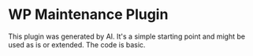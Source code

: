 # WP Maintenance Plugin

This plugin was generated by AI. It's a simple starting point and might be used as is or extended. The code is basic.
